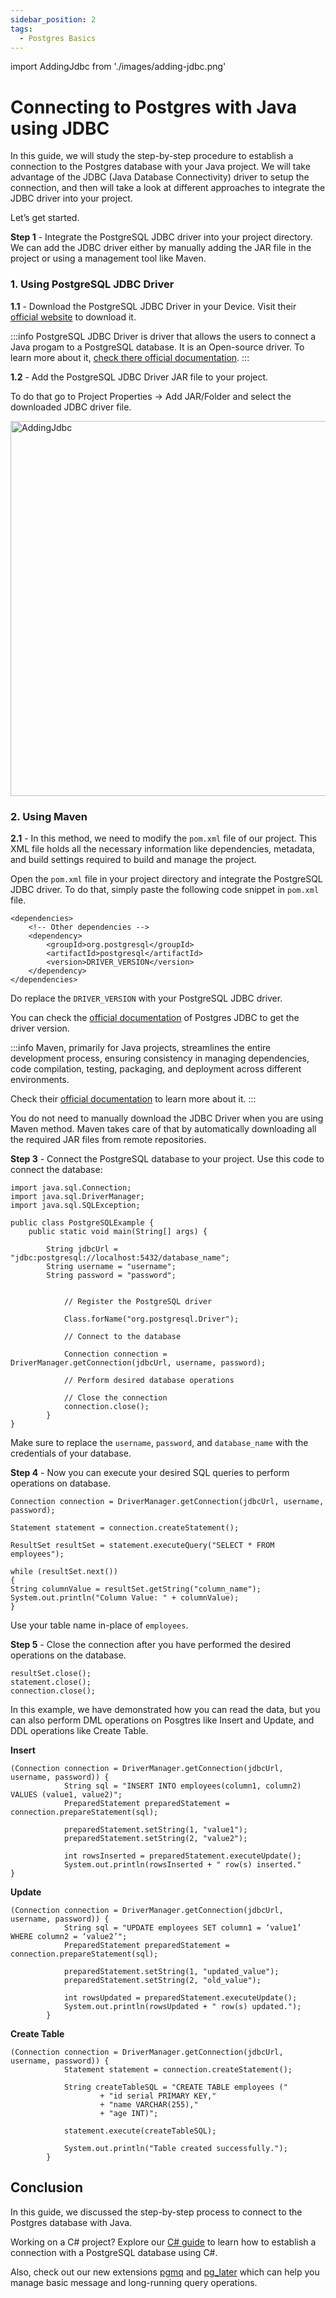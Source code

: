 ```yaml
---
sidebar_position: 2
tags:
  - Postgres Basics
---
```


import AddingJdbc from './images/adding-jdbc.png'

# Connecting to Postgres with Java using JDBC

In this guide, we will study the step-by-step procedure to establish a connection to the Postgres database with your Java project. We will take advantage of the JDBC (Java Database Connectivity) driver to setup the connection, and then will take a look at different approaches to integrate the JDBC driver into your project.

Let’s get started.

**Step 1** - Integrate the PostgreSQL JDBC driver into your project directory. We can add the JDBC driver either by manually adding the JAR file in the project or using a management tool like Maven.

### 1. Using PostgreSQL JDBC Driver

**1.1** - Download the PostgreSQL JDBC Driver in your Device. Visit their [official website](https://jdbc.postgresql.org/download/) to download it.

:::info
PostgreSQL JDBC Driver is driver that allows the users to connect a Java progam to a PostgreSQL database. It is an Open-source driver. To learn more about it, [check there official documentation](https://jdbc.postgresql.org/).
:::

**1.2** - Add the PostgreSQL JDBC Driver JAR file to your project.

To do that go to Project Properties → Add JAR/Folder and select the downloaded JDBC driver file.

<img src={AddingJdbc} width="600" alt="AddingJdbc" />

### 2. Using Maven

**2.1** - In this method, we need to modify the `pom.xml` file of our project. This XML file holds all the necessary information like dependencies, metadata, and build settings required to build and manage the project.

Open the `pom.xml` file in your project directory and integrate the PostgreSQL JDBC driver. To do that, simply paste the following code snippet in `pom.xml` file.

```
<dependencies>
    <!-- Other dependencies -->
    <dependency>
        <groupId>org.postgresql</groupId>
        <artifactId>postgresql</artifactId>
        <version>DRIVER_VERSION</version>
    </dependency>
</dependencies>
```

Do replace the `DRIVER_VERSION` with your PostgreSQL JDBC driver.

You can check the [official documentation](https://jdbc.postgresql.org/) of Postgres JDBC to get the driver version.

:::info
Maven, primarily for Java projects, streamlines the entire development process, ensuring consistency in managing dependencies, code compilation, testing, packaging, and deployment across different environments.

Check their [official documentation](https://maven.apache.org/what-is-maven.html) to learn more about it.
:::

You do not need to manually download the JDBC Driver when you are using Maven method. Maven takes care of that by automatically downloading all the required JAR files from remote repositories.

**Step 3** - Connect the PostgreSQL database to your project. Use this code to connect the database:

```
import java.sql.Connection;
import java.sql.DriverManager;
import java.sql.SQLException;

public class PostgreSQLExample {
    public static void main(String[] args) {

        String jdbcUrl = "jdbc:postgresql://localhost:5432/database_name";
        String username = "username";
        String password = "password";


            // Register the PostgreSQL driver

            Class.forName("org.postgresql.Driver");

            // Connect to the database

            Connection connection = DriverManager.getConnection(jdbcUrl, username, password);

            // Perform desired database operations

            // Close the connection
            connection.close();
        }
}

```

Make sure to replace the `username`, `password`, and `database_name` with the credentials of your database.

**Step 4** - Now you can execute your desired SQL queries to perform operations on database.

```
Connection connection = DriverManager.getConnection(jdbcUrl, username, password);

Statement statement = connection.createStatement();

ResultSet resultSet = statement.executeQuery("SELECT * FROM employees");

while (resultSet.next())
{
String columnValue = resultSet.getString("column_name");
System.out.println("Column Value: " + columnValue);
}
```

Use your table name in-place of `employees`.

**Step 5** - Close the connection after you have performed the desired operations on the database.

```
resultSet.close();
statement.close();
connection.close();
```

In this example, we have demonstrated how you can read the data, but you can also perform DML operations on Posgtres like Insert and Update, and DDL operations like Create Table.

**Insert**

```
(Connection connection = DriverManager.getConnection(jdbcUrl, username, password)) {
            String sql = "INSERT INTO employees(column1, column2) VALUES (value1, value2)";
            PreparedStatement preparedStatement = connection.prepareStatement(sql);

            preparedStatement.setString(1, "value1");
            preparedStatement.setString(2, "value2");

            int rowsInserted = preparedStatement.executeUpdate();
            System.out.println(rowsInserted + " row(s) inserted."
}
```

**Update**

```
(Connection connection = DriverManager.getConnection(jdbcUrl, username, password)) {
            String sql = "UPDATE employees SET column1 = ‘value1’ WHERE column2 = ‘value2’";
            PreparedStatement preparedStatement = connection.prepareStatement(sql);

            preparedStatement.setString(1, "updated_value");
            preparedStatement.setString(2, "old_value");

            int rowsUpdated = preparedStatement.executeUpdate();
            System.out.println(rowsUpdated + " row(s) updated.");
        }
```

**Create Table**

```
(Connection connection = DriverManager.getConnection(jdbcUrl, username, password)) {
            Statement statement = connection.createStatement();

            String createTableSQL = "CREATE TABLE employees ("
                    + "id serial PRIMARY KEY,"
                    + "name VARCHAR(255),"
                    + "age INT)";

            statement.execute(createTableSQL);

            System.out.println("Table created successfully.");
        }
```

## Conclusion

In this guide, we discussed the step-by-step process to connect to the Postgres database with Java.

Working on a C# project? Explore our [C# guide](https://tembo.io/docs/postgres_guides/connecting-to-postgres-with-c-sharp/) to learn how to establish a connection with a PostgreSQL database using C#.

Also, check out our new extensions [pgmq](https://tembo.io/blog/introducing-pgmq) and [pg_later](https://tembo.io/blog/introducing-pg-later) which can help you manage basic message and long-running query operations.
